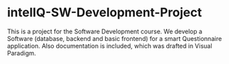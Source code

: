 # intelIQ-SW-Development-Project

This is a project for the Software Development course. We develop a Software (database, backend and basic frontend) for a smart Questionnaire application.
Also documentation is included, which was drafted in Visual Paradigm.
